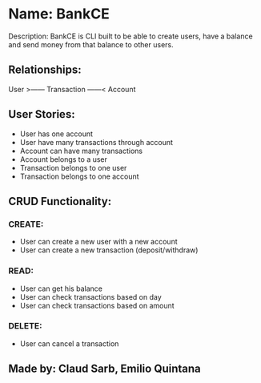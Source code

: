 # Name: BankCE

Description: BankCE is CLI built to be able to create users, have a balance and send money from
that balance to other users. <br/>

## Relationships:

User >—— Transaction ——< Account <br/>

## User Stories:

- User has one account <br/>
- User have many transactions through account <br/>
- Account can have many transactions <br/>
- Account belongs to a user <br/>
- Transaction belongs to one user <br/>
- Transaction belongs to one account <br/>

## CRUD Functionality:

### CREATE:

- User can create a new user with a new account
- User can create a new transaction (deposit/withdraw)

### READ:

- User can get his balance
- User can check transactions based on day
- User can check transactions based on amount

### DELETE:

- User can cancel a transaction

## Made by: Claud Sarb, Emilio Quintana
